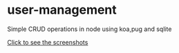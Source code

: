 # user-management
Simple CRUD operations in node using koa,pug and sqlite


[Click to see the screenshots](https://github.com/ajitlukose/user-management/files/11011014/userManagement.pdf)

